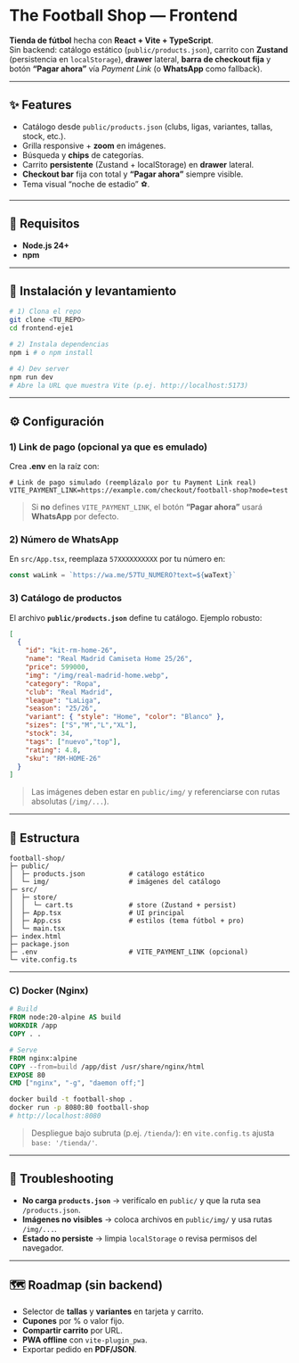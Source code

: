 # The Football Shop — Frontend

**Tienda de fútbol** hecha con **React + Vite + TypeScript**.  
Sin backend: catálogo estático (`public/products.json`), carrito con **Zustand** (persistencia en `localStorage`), **drawer** lateral, **barra de checkout fija** y botón **“Pagar ahora”** vía *Payment Link* (o **WhatsApp** como fallback).

---

## ✨ Features
- Catálogo desde `public/products.json` (clubs, ligas, variantes, tallas, stock, etc.).
- Grilla responsive + **zoom** en imágenes.
- Búsqueda y **chips** de categorías.
- Carrito **persistente** (Zustand + localStorage) en **drawer** lateral.
- **Checkout bar** fija con total y **“Pagar ahora”** siempre visible.
- Tema visual “noche de estadio” ⚽.

---

## 🧰 Requisitos
- **Node.js 24+**
- **npm**

---

## 🚀 Instalación y levantamiento

```bash
# 1) Clona el repo
git clone <TU_REPO>
cd frontend-eje1

# 2) Instala dependencias
npm i # o npm install

# 4) Dev server
npm run dev
# Abre la URL que muestra Vite (p.ej. http://localhost:5173)
```

---

## ⚙️ Configuración

### 1) Link de pago (opcional ya que es emulado)
Crea **.env** en la raíz con:
```env
# Link de pago simulado (reemplázalo por tu Payment Link real)
VITE_PAYMENT_LINK=https://example.com/checkout/football-shop?mode=test
```
> Si **no** defines `VITE_PAYMENT_LINK`, el botón **“Pagar ahora”** usará **WhatsApp** por defecto.

### 2) Número de WhatsApp
En `src/App.tsx`, reemplaza `57XXXXXXXXXX` por tu número en:
```ts
const waLink = `https://wa.me/57TU_NUMERO?text=${waText}`
```

### 3) Catálogo de productos
El archivo **`public/products.json`** define tu catálogo. Ejemplo robusto:
```json
[
  {
    "id": "kit-rm-home-26",
    "name": "Real Madrid Camiseta Home 25/26",
    "price": 599000,
    "img": "/img/real-madrid-home.webp",
    "category": "Ropa",
    "club": "Real Madrid",
    "league": "LaLiga",
    "season": "25/26",
    "variant": { "style": "Home", "color": "Blanco" },
    "sizes": ["S","M","L","XL"],
    "stock": 34,
    "tags": ["nuevo","top"],
    "rating": 4.8,
    "sku": "RM-HOME-26"
  }
]
```
> Las imágenes deben estar en `public/img/` y referenciarse con rutas absolutas (`/img/...`).

---

## 📂 Estructura
```
football-shop/
├─ public/
│  ├─ products.json           # catálogo estático
│  └─ img/                    # imágenes del catálogo
├─ src/
│  ├─ store/
│  │  └─ cart.ts              # store (Zustand + persist)
│  ├─ App.tsx                 # UI principal
│  ├─ App.css                 # estilos (tema fútbol + pro)
│  └─ main.tsx
├─ index.html
├─ package.json
├─ .env                       # VITE_PAYMENT_LINK (opcional)
└─ vite.config.ts
```

---
### C) Docker (Nginx)
```dockerfile
# Build
FROM node:20-alpine AS build
WORKDIR /app
COPY . .

# Serve
FROM nginx:alpine
COPY --from=build /app/dist /usr/share/nginx/html
EXPOSE 80
CMD ["nginx", "-g", "daemon off;"]
```
```bash
docker build -t football-shop .
docker run -p 8080:80 football-shop
# http://localhost:8080
```

> Despliegue bajo subruta (p.ej. `/tienda/`): en `vite.config.ts` ajusta `base: '/tienda/'`.

---

## 🔧 Troubleshooting
- **No carga `products.json`** → verifícalo en `public/` y que la ruta sea `/products.json`.
- **Imágenes no visibles** → coloca archivos en `public/img/` y usa rutas `/img/...`.
- **Estado no persiste** → limpia `localStorage` o revisa permisos del navegador.

---

## 🗺️ Roadmap (sin backend)
- Selector de **tallas** y **variantes** en tarjeta y carrito.
- **Cupones** por % o valor fijo.
- **Compartir carrito** por URL.
- **PWA offline** con `vite-plugin_pwa`.
- Exportar pedido en **PDF/JSON**.
